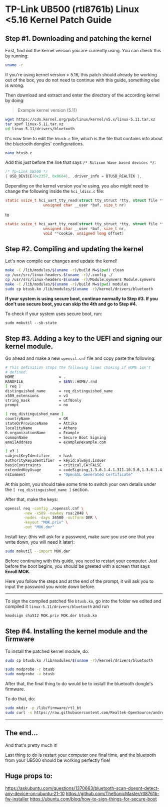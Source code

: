 # TP-Link UB500 (rtl8761b) Linux <5.16 Kernel Patch Guide


## Step #1. Downloading and patching the kernel
First, find out the kernel version you are currently using.
You can check this by running:
```bash
uname -r
```
If you're using kernel version > 5.16, this patch should already be working out of the box, you do not need to continue with this guide, something else is wrong.

Then download and extract and enter the directory of the according kernel by doing:

> Example kernel version (5.11)

```bash
wget https://cdn.kernel.org/pub/linux/kernel/v5.x/linux-5.11.tar.xz
tar xpvf linux-5.11.tar.xz
cd linux-5.11/drivers/bluetooth
```

It's now time to edit the `btusb.c` file, which is the file that contains info about the bluetooth dongles' configurations.
```bash
nano btusb.c
```

Add this just before the line that says `/* Silicon Wave based devices */`:


```c
/* Tp-Link UB500 */
{ USB_DEVICE(0x2357, 0x0604), .driver_info = BTUSB_REALTEK },
```

Depending on the kernel version you're using, you also might need to change the following inside the `hci_ldisc.c` file:

```c
static ssize_t hci_uart_tty_read(struct tty_struct *tty, struct file *file,
                 unsigned char __user *buf, size_t nr)
```
to
```c
static ssize_t hci_uart_tty_read(struct tty_struct *tty, struct file *file,
                 unsigned char __user *buf, size_t nr,
                 void **cookie, unsigned long offset)
```

## Step #2. Compiling and updating the kernel

Let's now compile our changes and update the kernel!

```bash
make -C /lib/modules/$(uname -r)/build M=$(pwd) clean
cp /usr/src/linux-headers-$(uname -r)/.config ./
cp /usr/src/linux-headers-$(uname -r)/Module.symvers Module.symvers
make -C /lib/modules/$(uname -r)/build M=$(pwd) modules
sudo cp btusb.ko /lib/modules/$(uname -r)/kernel/drivers/bluetooth
```

**If your system is using secure boot, continue normally to Step #3.
If you don't use secure boot, you can skip the 4th and go to Step #4.**

To check if your system uses secure boot, run:
```bash
sudo mokutil --sb-state
```

## Step #3. Adding a key to the UEFI and signing our kernel module.
Go ahead and make a new `openssl.cnf` file and copy paste the following:
```bash
# This definition stops the following lines choking if HOME isn't
# defined.
HOME                    = .
RANDFILE                = $ENV::HOME/.rnd 
[ req ]
distinguished_name      = req_distinguished_name
x509_extensions         = v3
string_mask             = utf8only
prompt                  = no

[ req_distinguished_name ]
countryName             = GR
stateOrProvinceName     = Attika
localityName            = Athens
0.organizationName      = Example
commonName              = Secure Boot Signing
emailAddress            = example@example.com

[ v3 ]
subjectKeyIdentifier    = hash
authorityKeyIdentifier  = keyid:always,issuer
basicConstraints        = critical,CA:FALSE
extendedKeyUsage        = codeSigning,1.3.6.1.4.1.311.10.3.6,1.3.6.1.4.1.2312.16.1.2
nsComment               = "OpenSSL Generated Certificate"
```
At this point, you should take some time to switch your own details under the `[ req_distinguished_name ]` section.

After that, make the keys:
```bash
openssl req -config ./openssl.cnf \
        -new -x509 -newkey rsa:2048 \
        -nodes -days 36500 -outform DER \
        -keyout "MOK.priv" \
        -out "MOK.der"
```

Install key: (this will ask for a password, make sure you use one that you write down, you will need it later):
```bash
sudo mokutil --import MOK.der
```
Before continuing with this guide, you need to restart your computer.
Just before the boot begins, you should be greeted with a screen that says **Enroll MOK**.

Here you follow the steps and at the end of the prompt, it will ask you to input the password you wrote down before.

-----


To sign the compiled patched file `btusb.ko`, go into the folder we edited and compiled it
`linux-5.11/drivers/bluetooth` and run
```bash
kmodsign sha512 MOK.priv MOK.der btusb.ko
```


## Step #4. Installing the kernel module and the firmware

To install the patched kernel module, do:
```bash
sudo cp btusb.ko /lib/modules/$(uname -r)/kernel/drivers/bluetooth

sudo modprobe -r btusb
sudo modprobe -v btusb
```

After that, the final thing to do would be to install the bluetooth dongle's firmware.

To do that, do:
```bash
sudo mkdir -p /lib/firmware/rtl_bt
sudo curl -s https://raw.githubusercontent.com/Realtek-OpenSource/android_hardware_realtek/rtk1395/bt/rtkbt/Firmware/BT/rtl8761b_fw -o /lib/firmware/rtl_bt/rtl8761b_fw.bin
```

---
## The end...

And that's pretty much it!

Last thing to do is restart your computer one final time, and the bluetooth from your UB500 should be working perfectly fine!

## Huge props to:
https://askubuntu.com/questions/1370663/bluetooth-scan-doesnt-detect-any-device-on-ubuntu-21-10
https://github.com/TheSonicMaster/rtl8761b-fw-installer
https://ubuntu.com/blog/how-to-sign-things-for-secure-boot
